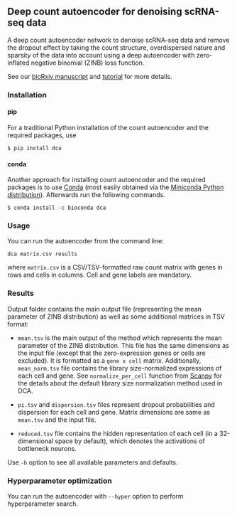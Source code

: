 ## Deep count autoencoder for denoising scRNA-seq data

A deep count autoencoder network to denoise scRNA-seq data and remove the dropout effect by taking the count structure, overdispersed nature and sparsity of the data into account using a deep autoencoder with zero-inflated negative binomial (ZINB) loss function.

See our [bioRxiv manuscript](https://www.biorxiv.org/content/early/2018/04/13/300681) and [tutorial](tutorial.ipynb) for more details.

### Installation

#### pip

For a traditional Python installation of the count autoencoder and the required packages, use

```
$ pip install dca
```

#### conda

Another approach for installing count autoencoder and the required packages is to use [Conda](https://conda.io/docs/) (most easily obtained via the [Miniconda Python distribution](https://conda.io/miniconda.html)). Afterwards run the following commands.

```
$ conda install -c bioconda dca
```

### Usage

You can run the autoencoder from the command line:

`dca matrix.csv results`

where `matrix.csv` is a CSV/TSV-formatted raw count matrix with genes in rows and cells in columns. Cell and gene labels are mandatory. 

### Results

Output folder contains the main output file (representing the mean parameter of ZINB distribution) as well as some additional matrices in TSV format:

- `mean.tsv` is the main output of the method which represents the mean parameter of the ZINB distribution. This file has the same dimensions as the input file (except that the zero-expression genes or cells are excluded). It is formatted as a `gene x cell` matrix. Additionally, `mean_norm.tsv` file contains the library size-normalized expressions of each cell and gene. See `normalize_per_cell` function from [Scanpy](https://scanpy.readthedocs.io/en/latest/api/scanpy.api.pp.normalize_per_cell.html#scanpy.api.pp.normalize_per_cell) for the details about the default library size normalization method used in DCA.

- `pi.tsv` and `dispersion.tsv` files represent dropout probabilities and dispersion for each cell and gene. Matrix dimensions are same as `mean.tsv` and the input file.

- `reduced.tsv` file contains the hidden representation of each cell (in a 32-dimensional space by default), which denotes the activations of bottleneck neurons.

Use `-h` option to see all available parameters and defaults.

### Hyperparameter optimization

You can run the autoencoder with `--hyper` option to perform hyperparameter search.
